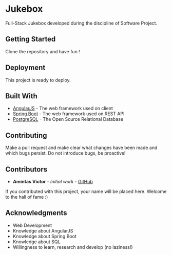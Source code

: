 # Jukebox
Full-Stack Jukebox developed during the discipline of Software Project.

## Getting Started
Clone the repository and have fun !

## Deployment
This project is ready to deploy.

## Built With
* [AngularJS](https://angularjs.org/) - The web framework used on client
* [Spring Boot](http://spring.io/projects/spring-boot) - The web framework used on REST API
* [PostgreSQL](https://www.postgresql.org/) - The Open Source Relational Database

## Contributing
Make a pull request and make clear what changes have been made and which bugs persist. Do not introduce bugs, be proactive!

## Contributors
* **Amintas Victor** - *Initial work* - [GitHub](https://github.com/amintasvrp)

 If you contributed with this project, your name will be placed here. Welcome to the hall of fame :)

## Acknowledgments
* Web Development
* Knowledge about AngularJS
* Knowledge about Spring Boot
* Knowledge about SQL
* Willingness to learn, research and develop (no laziness!)
